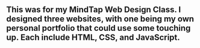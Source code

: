 ## This was for my MindTap Web Design Class. I designed three websites, with one being my own personal portfolio that could use some touching up. Each include HTML, CSS, and JavaScript.

